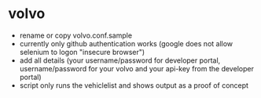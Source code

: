 # volvo
 
- rename or copy volvo.conf.sample
- currently only github authentication works (google does not allow selenium to logon "insecure browser")
- add all details (your username/password for developer portal, username/password for your volvo and your api-key from the developer portal)
- script only runs the vehiclelist and shows output as a proof of concept
